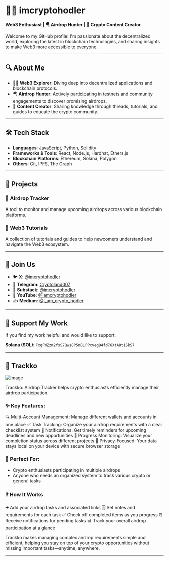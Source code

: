 # 🧙‍♂️ imcryptohodler

**Web3 Enthusiast | 🪂 Airdrop Hunter | 📢 Crypto Content Creator**

Welcome to my GitHub profile! I'm passionate about the decentralized world, exploring the latest in blockchain technologies, and sharing insights to make Web3 more accessible to everyone.

---

## 🔍 About Me

- 🧑‍💻 **Web3 Explorer**: Diving deep into decentralized applications and blockchain protocols.  
- 🪂 **Airdrop Hunter**: Actively participating in testnets and community engagements to discover promising airdrops.  
- 📢 **Content Creator**: Sharing knowledge through threads, tutorials, and guides to educate the crypto community.

---

## 🛠️ Tech Stack

- **Languages**: JavaScript, Python, Solidity  
- **Frameworks & Tools**: React, Node.js, Hardhat, Ethers.js  
- **Blockchain Platforms**: Ethereum, Solana, Polygon  
- **Others**: Git, IPFS, The Graph

---

## 🚀 Projects

### 🔗 Airdrop Tracker
A tool to monitor and manage upcoming airdrops across various blockchain platforms.

### 📘 Web3 Tutorials
A collection of tutorials and guides to help newcomers understand and navigate the Web3 ecosystem.

---

## 📲 Join Us

- 🐦 **X**: [@imcryptohodler](https://x.com/imcryptohodler)  
- 💬 **Telegram**: [Cryptoland007](https://t.me/Cryptoland007)  
- 📰 **Substack**: [@imcryptohodler](https://substack.com/@imcryptohodler)  
- 🎥 **YouTube**: [@Iamcryptohodler](https://www.youtube.com/@Iamcryptohodler)  
- ✍️ **Medium**: [@I_am_crypto_hodler](https://medium.com/@I_am_crypto_hodler)

---

## 💖 Support My Work

If you find my work helpful and would like to support:

 **Solana (SOL)**: `FxgFWZzm2fsS7Qws8P5mBLPPxveg94fd76XtA8t1SkS7`

---

## 🦩 Trackko
![image](https://github.com/user-attachments/assets/3fe142be-e303-477c-84fe-ad4f05cbd51f)

Trackko: Airdrop Tracker helps crypto enthusiasts efficiently manage their airdrop participation.

### ✨ Key Features:

🔍 Multi-Account Management: Manage different wallets and accounts in one place
✅ Task Tracking: Organize your airdrop requirements with a clear checklist system
📢 Notifications: Get timely reminders for upcoming deadlines and new opportunities
🔢 Progress Monitoring: Visualize your completion status across different projects
🔐 Privacy-Focused: Your data stays local on your device with secure browser storage

### 📄 Perfect For:

- Crypto enthusiasts participating in multiple airdrops
- Anyone who needs an organized system to track various crypto or general tasks

### ❓ How It Works

➕ Add your airdrop tasks and associated links
🗒️ Set notes and requirements for each task
✅ Check off completed items as you progress
⏰ Receive notifications for pending tasks
📊 Track your overall airdrop participation at a glance

Trackko makes managing complex airdrop requirements simple and efficient, helping you stay on top of your crypto opportunities without missing important tasks—anytime, anywhere.

  


---

